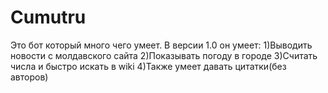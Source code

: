 # Cumutru
Это бот который много чего умеет.
В версии 1.0 он умеет:
1)Выводить новости с молдавского сайта
2)Показывать погоду в городе
3)Считать числа и быстро искать в wiki
4)Также умеет давать цитатки(без авторов)


